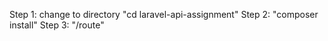 
Step 1: change to directory "cd laravel-api-assignment"
Step 2: "composer install"
Step 3: "/route"
